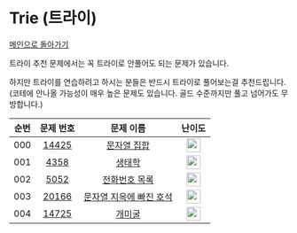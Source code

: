 # Trie (트라이)

[메인으로 돌아가기](https://github.com/Alom-codingTest/codingTest-25-1)

트라이 추천 문제에서는 꼭 트라이로 안풀어도 되는 문제가 있습니다.

하지만 트라이를 연습하려고 하시는 분들은 반드시 트라이로 풀어보는걸 추천드립니다.
(코테에 안나올 가능성이 매우 높은 문제도 있습니다. 골드 수준까지만 풀고 넘어가도 무방합니다.)

| 순번  |                                   문제 번호                                   |                                       문제 이름                                       |                                        난이도                                         |
|:---:|:-------------------------------------------------------------------------:|:---------------------------------------------------------------------------------:|:----------------------------------------------------------------------------------:|
| 000 | <a href="https://www.acmicpc.net/problem/14425" target="_blank">14425</a> |    <a href="https://www.acmicpc.net/problem/14425" target="_blank">문자열 집합</a>     | <img height="25px" width="25px" src="https://static.solved.ac/tier_small/7.svg"/>  |<a href="./../../solution/trie/14425" target="_blank">바로 가기</a>|
| 001 |  <a href="https://www.acmicpc.net/problem/4358" target="_blank">4358</a>  |      <a href="https://www.acmicpc.net/problem/4358" target="_blank">생태학</a>       | <img height="25px" width="25px" src="https://static.solved.ac/tier_small/9.svg"/>  ||
| 002 |  <a href="https://www.acmicpc.net/problem/5052" target="_blank">5052</a>  |    <a href="https://www.acmicpc.net/problem/5052" target="_blank">전화번호 목록</a>     | <img height="25px" width="25px" src="https://static.solved.ac/tier_small/12.svg"/> ||
| 003 | <a href="https://www.acmicpc.net/problem/20166" target="_blank">20166</a> | <a href="https://www.acmicpc.net/problem/20166" target="_blank">문자열 지옥에 빠진 호석</a> | <img height="25px" width="25px" src="https://static.solved.ac/tier_small/12.svg"/> ||
| 004 | <a href="https://www.acmicpc.net/problem/14725" target="_blank">14725</a> |      <a href="https://www.acmicpc.net/problem/14725" target="_blank">개미굴</a>      | <img height="25px" width="25px" src="https://static.solved.ac/tier_small/13.svg"/> ||